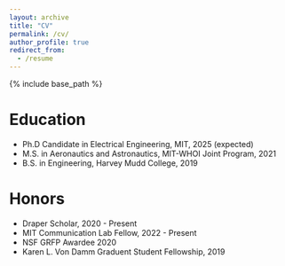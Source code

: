 ```yaml
---
layout: archive
title: "CV"
permalink: /cv/
author_profile: true
redirect_from:
  - /resume
---
```


{% include base_path %}

Education
======
* Ph.D Candidate in Electrical Engineering, MIT, 2025 (expected)
* M.S. in Aeronautics and Astronautics, MIT-WHOI Joint Program, 2021
* B.S. in Engineering, Harvey Mudd College, 2019

Honors
======
* Draper Scholar, 2020 - Present
* MIT Communication Lab Fellow, 2022 - Present
* NSF GRFP Awardee 2020
* Karen L. Von Damm Graduent Student Fellowship, 2019
  
